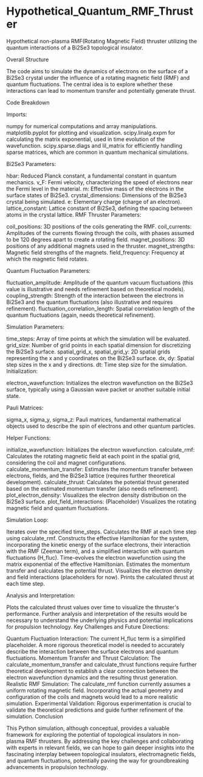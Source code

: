 # Hypothetical_Quantum_RMF_Thruster
Hypothetical non-plasma RMF(Rotating Magnetic Field) thruster utilizing the quantum interactions of a Bi2Se3 topological insulator.

Overall Structure

The code aims to simulate the dynamics of electrons on the surface of a Bi2Se3 crystal under the influence of a rotating magnetic field (RMF) and quantum fluctuations. The central idea is to explore whether these interactions can lead to momentum transfer and potentially generate thrust.

Code Breakdown

Imports:

numpy for numerical computations and array manipulations.
matplotlib.pyplot for plotting and visualization.
scipy.linalg.expm for calculating the matrix exponential, used in time evolution of the wavefunction.
scipy.sparse.diags and lil_matrix for efficiently handling sparse matrices, which are common in quantum mechanical simulations.

Bi2Se3 Parameters:

hbar: Reduced Planck constant, a fundamental constant in quantum mechanics.
v_F: Fermi velocity, characterizing the speed of electrons near the Fermi level in the material.
m: Effective mass of the electrons in the surface states of Bi2Se3.
crystal_dimensions: Dimensions of the Bi2Se3 crystal being simulated.
e: Elementary charge (charge of an electron).
lattice_constant: Lattice constant of Bi2Se3, defining the spacing between atoms in the crystal lattice.
RMF Thruster Parameters:

coil_positions: 3D positions of the coils generating the RMF.
coil_currents: Amplitudes of the currents flowing through the coils, with phases assumed to be 120 degrees apart to create a rotating field.
magnet_positions: 3D positions of any additional magnets used in the thruster.
magnet_strengths: Magnetic field strengths of the magnets.
field_frequency: Frequency at which the magnetic field rotates.

Quantum Fluctuation Parameters:

fluctuation_amplitude: Amplitude of the quantum vacuum fluctuations (this value is illustrative and needs refinement based on theoretical models).
coupling_strength: Strength of the interaction between the electrons in Bi2Se3 and the quantum fluctuations (also illustrative and requires refinement).
fluctuation_correlation_length: Spatial correlation length of the quantum fluctuations (again, needs theoretical refinement).

Simulation Parameters:

time_steps: Array of time points at which the simulation will be evaluated.
grid_size: Number of grid points in each spatial dimension for discretizing the Bi2Se3 surface.
spatial_grid_x, spatial_grid_y: 2D spatial grids representing the x and y coordinates on the Bi2Se3 surface.
dx, dy: Spatial step sizes in the x and y directions.
dt: Time step size for the simulation.
Initialization:

electron_wavefunction: Initializes the electron wavefunction on the Bi2Se3 surface, typically using a Gaussian wave packet or another suitable initial state.

Pauli Matrices:

sigma_x, sigma_y, sigma_z: Pauli matrices, fundamental mathematical objects used to describe the spin of electrons and other quantum particles.

Helper Functions:

initialize_wavefunction: Initializes the electron wavefunction.
calculate_rmf: Calculates the rotating magnetic field at each point in the spatial grid, considering the coil and magnet configurations.
calculate_momentum_transfer: Estimates the momentum transfer between electrons, fields, and the Bi2Se3 lattice (requires further theoretical development).
calculate_thrust: Calculates the potential thrust generated based on the estimated momentum transfer (also needs refinement).
plot_electron_density: Visualizes the electron density distribution on the Bi2Se3 surface.
plot_field_interactions: (Placeholder) Visualizes the rotating magnetic field and quantum fluctuations.

Simulation Loop:

Iterates over the specified time_steps.
Calculates the RMF at each time step using calculate_rmf.
Constructs the effective Hamiltonian for the system, incorporating the kinetic energy of the surface electrons, their interaction with the RMF (Zeeman term), and a simplified interaction with quantum fluctuations (H_fluc).
Time-evolves the electron wavefunction using the matrix exponential of the effective Hamiltonian.
Estimates the momentum transfer and calculates the potential thrust.
Visualizes the electron density and field interactions (placeholders for now).
Prints the calculated thrust at each time step.

Analysis and Interpretation:

Plots the calculated thrust values over time to visualize the thruster's performance.
Further analysis and interpretation of the results would be necessary to understand the underlying physics and potential implications for propulsion technology.
Key Challenges and Future Directions:

Quantum Fluctuation Interaction: The current H_fluc term is a simplified placeholder. A more rigorous theoretical model is needed to accurately describe the interaction between the surface electrons and quantum fluctuations.
Momentum Transfer and Thrust Calculation: The calculate_momentum_transfer and calculate_thrust functions require further theoretical development to establish a clear connection between the electron wavefunction dynamics and the resulting thrust generation.
Realistic RMF Simulation: The calculate_rmf function currently assumes a uniform rotating magnetic field. Incorporating the actual geometry and configuration of the coils and magnets would lead to a more realistic simulation.
Experimental Validation: Rigorous experimentation is crucial to validate the theoretical predictions and guide further refinement of the simulation.
Conclusion

This Python simulation, although conceptual, provides a valuable framework for exploring the potential of topological insulators in non-plasma RMF thrusters. By addressing the key challenges and collaborating with experts in relevant fields, we can hope to gain deeper insights into the fascinating interplay between topological insulators, electromagnetic fields, and quantum fluctuations, potentially paving the way for groundbreaking advancements in propulsion technology.
